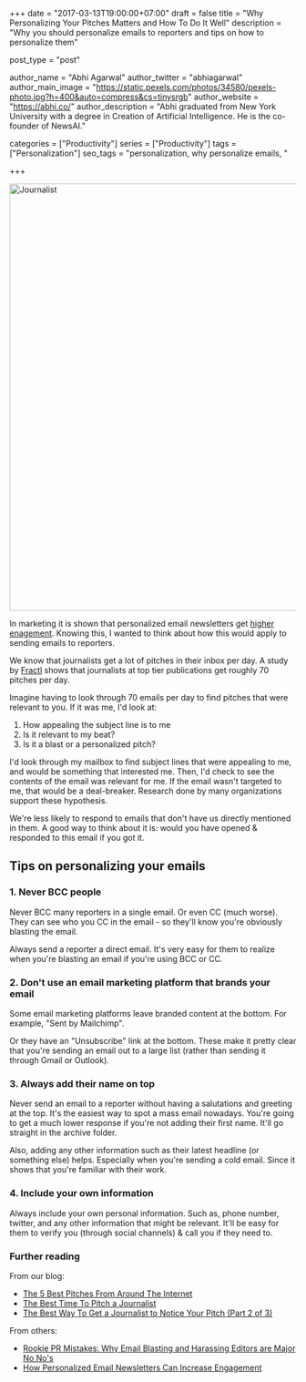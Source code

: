 +++
date = "2017-03-13T19:00:00+07:00"
draft = false
title = "Why Personalizing Your Pitches Matters and How To Do It Well"
description = "Why you should personalize emails to reporters and tips on how to personalize them"

post_type = "post"

author_name = "Abhi Agarwal"
author_twitter = "abhiagarwal"
author_main_image = "https://static.pexels.com/photos/34580/pexels-photo.jpg?h=400&auto=compress&cs=tinysrgb"
author_website = "https://abhi.co/"
author_description = "Abhi graduated from New York University with a degree in Creation of Artificial Intelligence. He is the co-founder of NewsAI."

categories = ["Productivity"]
series = ["Productivity"]
tags = ["Personalization"]
seo_tags = "personalization, why personalize emails, "

+++

<img src="https://static.pexels.com/photos/34580/pexels-photo.jpg?w=750&auto=compress&cs=tinysrgb" width="750px" alt="Journalist">

In marketing it is shown that personalized email newsletters get [higher enagement](http://mediashift.org/2016/08/rji-fellows-ongoing-e-newsletter-personalization-experiment-yields-surprising-results/). Knowing this, I wanted to think about how this would apply to sending emails to reporters.

We know that journalists get a lot of pitches in their inbox per day. A study by [Fractl](http://www.frac.tl/research/pitching-influencers) shows that journalists at top tier publications get roughly 70 pitches per day.

Imagine having to look through 70 emails per day to find pitches that were relevant to you. If it was me, I'd look at:

1. How appealing the subject line is to me
2. Is it relevant to my beat?
3. Is it a blast or a personalized pitch?

I'd look through my mailbox to find subject lines that were appealing to me, and would be something that interested me. Then, I'd check to see the contents of the email was relevant for me. If the email wasn't targeted to me, that would be a deal-breaker. Research done by many organizations support these hypothesis.

We're less likely to respond to emails that don't have us directly mentioned in them. A good way to think about it is: would you have opened & responded to this email if you got it.

## Tips on personalizing your emails

### 1. Never BCC people

Never BCC many reporters in a single email. Or even CC (much worse). They can see who you CC in the email - so they'll know you're obviously blasting the email.

Always send a reporter a direct email. It's very easy for them to realize when you're blasting an email if you're using BCC or CC.

### 2. Don't use an email marketing platform that brands your email

Some email marketing platforms leave branded content at the bottom. For example, "Sent by Mailchimp".

Or they have an "Unsubscribe" link at the bottom. These make it pretty clear that you're sending an email out to a large list (rather than sending it through Gmail or Outlook).

### 3. Always add their name on top

Never send an email to a reporter without having a salutations and greeting at the top. It's the easiest way to spot a mass email nowadays. You're going to get a much lower response if you're not adding their first name. It'll go straight in the archive folder.

Also, adding any other information such as their latest headline (or something else) helps. Especially when you're sending a cold email. Since it shows that you're familiar with their work.

### 4. Include your own information

Always include your own personal information. Such as, phone number, twitter, and any other information that might be relevant. It'll be easy for them to verify you (through social channels) & call you if they need to.

### Further reading

From our blog:

- [The 5 Best Pitches From Around The Internet](https://www.newsai.co/blog/5-best-pitches-from-around-the-internet/)
- [The Best Time To Pitch a Journalist](https://www.newsai.co/blog/best-time-to-pitch-reporters/)
- [The Best Way To Get a Journalist to Notice Your Pitch (Part 2 of 3)](https://www.newsai.co/blog/measuring-pitch-success-2/)

From others:

- [Rookie PR Mistakes: Why Email Blasting and Harassing Editors are Major No No's](https://www.entrepreneur.com/article/229085)
- [How Personalized Email Newsletters Can Increase Engagement](http://mediashift.org/2016/08/rji-fellows-ongoing-e-newsletter-personalization-experiment-yields-surprising-results/)

